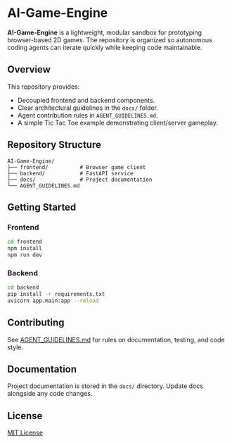 # AI-Game-Engine

**AI-Game-Engine** is a lightweight, modular sandbox for prototyping browser-based 2D games. The repository is organized so autonomous coding agents can iterate quickly while keeping code maintainable.

## Overview

This repository provides:

* Decoupled frontend and backend components.
* Clear architectural guidelines in the `docs/` folder.
* Agent contribution rules in `AGENT_GUIDELINES.md`.
* A simple Tic Tac Toe example demonstrating client/server gameplay.

## Repository Structure

```plaintext
AI-Game-Engine/
├── frontend/          # Browser game client
├── backend/           # FastAPI service
├── docs/              # Project documentation
└── AGENT_GUIDELINES.md
```

## Getting Started

### Frontend

```bash
cd frontend
npm install
npm run dev
```

### Backend

```bash
cd backend
pip install -r requirements.txt
uvicorn app.main:app --reload
```

## Contributing

See [AGENT_GUIDELINES.md](AGENT_GUIDELINES.md) for rules on documentation, testing, and code style.

## Documentation

Project documentation is stored in the `docs/` directory. Update docs alongside any code changes.

## License

[MIT License](LICENSE)

